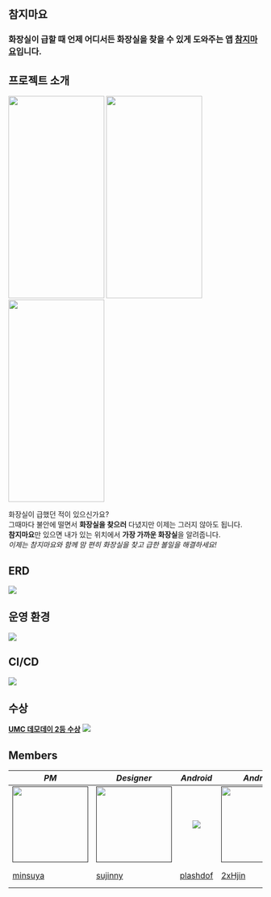 ## 참지마요

### 화장실이 급할 때 언제 어디서든 화장실을 찾을 수 있게 도와주는 앱 <u>**참지마요**</u>입니다.

## 프로젝트 소개

<img src="https://github.com/chamjimayo/chamjimayo_backend/assets/68144059/3fcec590-bba3-4c89-891e-7c6c0586f771" width="190px" height="400px">
<img src="https://github.com/chamjimayo/chamjimayo_backend/assets/68144059/28339c2d-7ead-4221-9b6c-918ce4d8d0ef" width="190px" height="400px">
<img src="https://github.com/chamjimayo/chamjimayo_backend/assets/68144059/579c0864-c073-4789-8d24-512c08e7e702" width="190px" height="400px">

화장실이 급했던 적이 있으신가요?
<br>그때마다 불안에 떨면서 **화장실을 찾으러** 다녔지만 이제는 그러지 않아도 됩니다.
<br>**참지마요**만 있으면 내가 있는 위치에서 **가장 가까운 화장실**을 알려줍니다.
<br>_이제는 참지마요와 함께 맘 편히 화장실을 찾고 급한 볼일을 해결하세요!_

## ERD

<img src="https://github.com/chamjimayo/chamjimayo_backend/assets/68144059/34a2f2c8-9875-4dc7-8305-3de1e11bc307">

## 운영 환경

<img src="https://github.com/chamjimayo/chamjimayo_backend/assets/68144059/6047d4a7-768f-4bfc-8a84-34c09286376f">

## CI/CD

<img src="https://github.com/chamjimayo/chamjimayo_backend/assets/68144059/862e2ed7-c205-43be-a9b0-a4cb8df32e02">

## 수상
<u>**UMC 데모데이 2등 수상**</u>
<img src="https://github.com/chamjimayo/chamjimayo_backend/assets/68144059/57c800db-a8ad-4aad-ad99-0818c95cb609">

## Members

| _PM_                                                                                                     | _Designer_                                                                                               |                            _Android_                            | _Android_                                                                                                                            |                            _Android_                             |                                                _Backend_                                                 |                                                 _Backend_                                                  |                            _Backend_                            |
|----------------------------------------------------------------------------------------------------------|----------------------------------------------------------------------------------------------------------|:---------------------------------------------------------------:|--------------------------------------------------------------------------------------------------------------------------------------|:----------------------------------------------------------------:|:--------------------------------------------------------------------------------------------------------:|:----------------------------------------------------------------------------------------------------------:|:---------------------------------------------------------------:|
| [<img src="https://avatars.githubusercontent.com/u/138853253?s=150&v=4" width="150px" height="150px">]() | [<img src="https://avatars.githubusercontent.com/u/138946124?s=150&v=4" width="150px" height="150px">]() | ![](https://avatars.githubusercontent.com/u/86242930?s=150&v=4) | [<img src="https://avatars.githubusercontent.com/u/70028148?s=150&v=4" width="150px" height="150px" width="150px" height="150px">]() | ![](https://avatars.githubusercontent.com/u/117268172?s=150&v=4) | [<img src="https://avatars.githubusercontent.com/u/101180610?s=150&v=4" width="150px" height="150px">]() | ![](https://avatars.githubusercontent.com/u/68144059?s=150&u=995d25ffc8790bd29ae999a25662c0cace3ddeeb&v=4) | ![](https://avatars.githubusercontent.com/u/98477056?s=150&v=4) |
| [minsuya](https://github.com/minsuya)                                                                    | [sujinny](https://github.com/sujinny)                                                                    |             [plashdof](https://github.com/plashdof)             | [2xHjin](https://github.com/2xHjin)                                                                                                  |           [yi-sungwon](https://github.com/yi-sungwon)            |                                [hyuntae99](https://github.com/hyuntae99)                                 |                                   [홍석호](https://github.com/seokho-1116)                                    |             [kick-sim](https://github.com/kick-sim)             |

